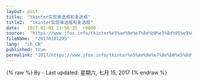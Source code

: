 ```yaml
---
layout: post
title:  "tkinter实现单选框和复选框"
title2:  "tkinter实现单选框和复选框"
date:   2017-01-01 23:56:35  +0800
source:  "https://www.jfox.info/tkinter%e5%ae%9e%e7%8e%b0%e5%8d%95%e9%80%89%e6%a1%86%e5%92%8c%e5%a4%8d%e9%80%89%e6%a1%86.html"
fileName:  "20170101295"
lang:  "zh_CN"
published: true
permalink: "2017/https://www.jfox.info/tkinter%e5%ae%9e%e7%8e%b0%e5%8d%95%e9%80%89%e6%a1%86%e5%92%8c%e5%a4%8d%e9%80%89%e6%a1%86.html"
---
```

{% raw %}
By  - Last updated: 星期六, 七月 15, 2017
{% endraw %}